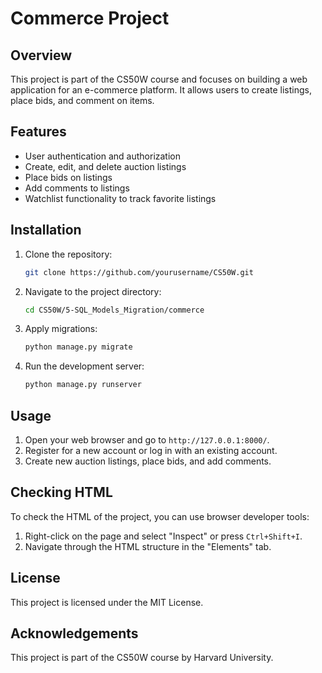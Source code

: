 # Commerce Project

## Overview

This project is part of the CS50W course and focuses on building a web application for an e-commerce platform. It allows users to create listings, place bids, and comment on items.

## Features

- User authentication and authorization
- Create, edit, and delete auction listings
- Place bids on listings
- Add comments to listings
- Watchlist functionality to track favorite listings

## Installation

1. Clone the repository:

    ```bash
    git clone https://github.com/yourusername/CS50W.git
    ```

2. Navigate to the project directory:

    ```bash
    cd CS50W/5-SQL_Models_Migration/commerce
    ```

3. Apply migrations:

    ```bash
    python manage.py migrate
    ```

4. Run the development server:

    ```bash
    python manage.py runserver
    ```

## Usage

1. Open your web browser and go to `http://127.0.0.1:8000/`.
2. Register for a new account or log in with an existing account.
3. Create new auction listings, place bids, and add comments.

## Checking HTML

To check the HTML of the project, you can use browser developer tools:

1. Right-click on the page and select "Inspect" or press `Ctrl+Shift+I`.
2. Navigate through the HTML structure in the "Elements" tab.

## License

This project is licensed under the MIT License.

## Acknowledgements

This project is part of the CS50W course by Harvard University.
